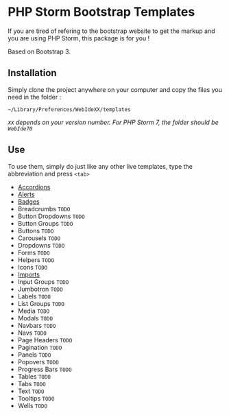 PHP Storm Bootstrap Templates
=============================

If you are tired of refering to the bootstrap website to get the markup and you are using PHP Storm, this package is for you !

Based on Bootstrap 3.

## Installation

Simply clone the project anywhere on your computer and copy the files you need in the folder : 

`~/Library/Preferences/WebIdeXX/templates`

*`XX` depends on your version number.  For PHP Storm 7, the folder should be `WebIde70`*

## Use
To use them, simply do just like any other live templates, type the abbreviation and press `<tab>`

- [Accordions](docs/Accordions.md)
- [Alerts](docs/Alerts.md)
- [Badges](docs/Badges.md)
- Breadcrumbs `TODO`
- Button Dropdowns `TODO`
- Button Groups `TODO`
- Buttons `TODO`
- Carousels `TODO`
- Dropdowns `TODO`
- Forms `TODO`
- Helpers `TODO`
- Icons `TODO`
- [Imports](docs/Imports.md)
- Input Groups `TODO`
- Jumbotron `TODO`
- Labels `TODO`
- List Groups `TODO`
- Media `TODO`
- Modals `TODO`
- Navbars `TODO`
- Navs `TODO`
- Page Headers `TODO`
- Pagination `TODO`
- Panels `TODO`
- Popovers `TODO`
- Progress Bars `TODO`
- Tables `TODO`
- Tabs `TODO`
- Text `TODO`
- Tooltips `TODO`
- Wells `TODO`

